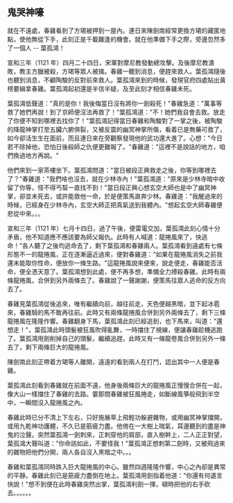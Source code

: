 鬼哭神嚎
--------

就在不遠處，春雞看到了方珺被押到一屋內。連日來陳劍南經常更換方珺的藏匿地點，使他無從下手，此刻正是千載難逢的機會。就在他準備下手之際，旁邊忽然多了一個人
-- 葉孤鴻！

宣和三年（1121
年）四月二十四日，宋軍對摩尼教發動總攻擊。及後摩尼教潰敗，教主方臘被殺，方珺等眾人被擒。春雞一聽到消息，便趕來救人。葉孤鴻隨後也聽到消息，不顧陶駿的反對前來救人。葉孤鴻來到的時候，發現官府四處貼出黃榜要緝拿春雞。葉孤鴻起初還是半信半疑，及至此刻才相信春雞未死。

葉孤鴻低聲道："真的是你！我後悔當日沒有將你一劍殺死！"春雞急道："萬事等救了她們再說！到了京師便沒法再救了！"葉孤鴻道："不！她們我自會去救。放走了你便不知到哪裡去找你了！"葉孤鴻記得當日春雞和陶駿對了一掌之後，被陶駿的降龍神掌打至五臟六腑俱裂，又被反震的幽冥神掌所傷，看着已是無藥可救了，如今卻活生生在面前，而且連日來在旁觀察發現他的武功還大進了。心想："今日若不除掉他，恐怕日後殺師之仇便更難報了。"春雞道："這裡不是說話的地方，咱們換過地方再說。"

他們來到一家茶樓坐下。葉孤鴻問道："當日被段正興救走之後，你等到哪裡去了？"春雞道："我們啥也沒去，就在少林寺內！"葉孤鴻道："原來是少林寺暗中收留了你等，怪不得丐幫一直找不到！"當日段正興心想玄空大師也是中了幽冥神掌，卻並未死去，或許能救他一命，於是便策馬直奔少林。春雞道："我醒過來的時候，已經身在少林寺內，玄空大師正把真氣送到我體內。"想起玄空大師春雞便悲從中來。。。

宣和三年（1121
年）七月十四日，過了午後，便雷電交加，葉孤鴻此刻心情十分矛盾，他不知道應不應該要為師父報仇。此時有人喊道：龍捲風來了，快逃命！"各人聽了之後均逃命去了，剩下葉孤鴻和春雞兩人。葉孤鴻看到遠處有七條形態不一的龍捲風，正在逐漸逼近過來，便對春雞道："如果在龍捲風消失之前我還未能取你性命，便放你一條生路。"這龍捲風說來便來，說走便走，春雞能否活命，便全憑天意了。葉孤鴻想到此處，便不再多想，準備全力搏殺春雞。此時有兩條龍捲風，合併到另外兩條去了。春雞說了一聲謝謝，便策馬往眾人逃命的反方向去了。

春雞見葉孤鴻從後追來，唯有繼續向前，越往前走，天色便越黑暗，並下起冰雹來，春雞騎的馬不敢再往前。此時又有兩條龍捲風合併到另外兩條去了，剩下三條龍捲風在隆隆作響。春雞翻身下馬，葉孤鴻此刻已經追到，也下馬來，叫道："還想走！"，葉孤鴻此時頭髮被狂風吹得亂舞，一時擋住了視線，便讓春雞趁機逃跑了。葉孤鴻用劍削掉自己的頭髮，繼續追趕。此時又有一條龍卷風合併到另外一條去了，剩下兩條巨大的龍捲風。

陳劍南此刻正帶着方珺等人離開，遠遠的看到兩人在打鬥，認出其中一人便是春雞。

葉孤鴻此刻看到春雞就在前面不遠，他身後兩條巨大的龍捲風正慢慢合併在一起，像大山一樣擋住了春雞的去路。霎那間春雞被狂風捲走，如斷線風箏般飛到半空中，一瞬間沒入龍捲風之內。

春雞此時已分不清上下左右，只好施展草上飛輕功躲避雜物，或用幽冥神掌擋開，或用九乾神功護體，不久已是筋疲力盡。他倚在一大樹上喘氣，耳邊聽到的盡是神鬼的泣聲。突然葉孤鴻一劍刺來，正刺穿他的肩部，直入樹幹上，二人正正對望，葉孤鴻大聲叫道："你命該如此，不要怪我！"葉孤鴻正想刺第二劍時，又被飛過來的雜物把他們分開，兩人各自沒入黑暗之中。。。

春雞和葉孤鴻同時跌入巨大龍捲風的中心。雖然四週隆隆作響，中心之內卻是異常的平靜。春雞此刻已是筋疲力盡倒在地上。葉孤鴻用劍指着他道："你還有何遺言快說！"想不到便在此時春雞突然出掌，葉孤鴻利劍一揮，頓時把他的右手砍去。。。。。。
